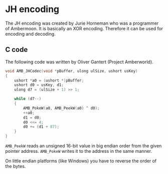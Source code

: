 # JH encoding

The JH encoding was created by Jurie Horneman who was a programmer of Ambermoon. It is basically an XOR encoding. Therefore
it can be used for encoding and decoding.

## C code

The following code was written by Oliver Gantert (Project Amberworld).

```c
void AMB_JHCodec(void *pBuffer, ulong ulSize, ushort usKey)
{
	ushort *a0 = (ushort *)pBuffer;
	ushort d0 = usKey, d1;
	ulong d7 = (ulSize + 1) >> 1;

	while (d7--)
	{
		AMB_PokeW(a0, AMB_PeekW(a0) ^ d0);
		++a0;
		d1 = d0;
		d0 <<= 4;
		d0 += (d1 + 87);
	}
}
```

`AMB_PeekW` reads an unsigned 16-bit value in big endian order from the given pointer address. `AMB_PokeW` writes it to the address in the same manner.

On little endian platforms (like Windows) you have to reverse the order of the bytes.